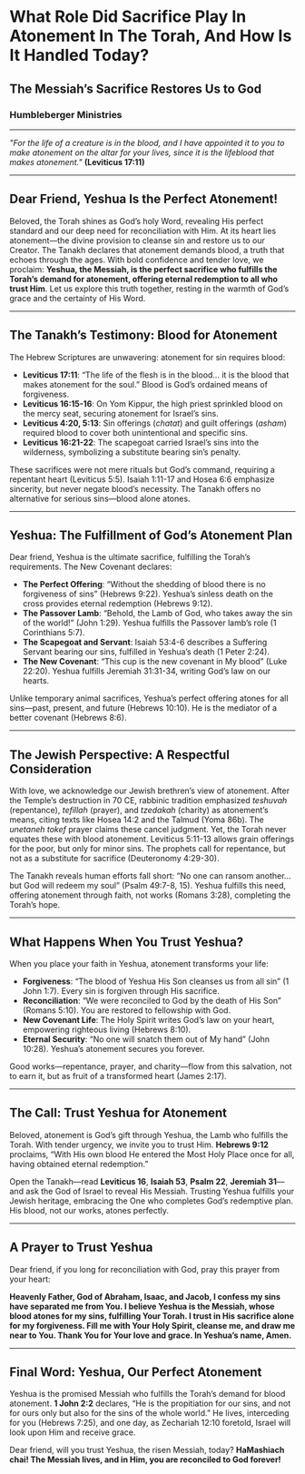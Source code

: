 # What Role Did Sacrifice Play In Atonement In The Torah, And How Is It Handled Today?

## The Messiah’s Sacrifice Restores Us to God

### Humbleberger Ministries

---

_"For the life of a creature is in the blood, and I have appointed it to you to make atonement on the altar for your lives, since it is the lifeblood that makes atonement."_
**(Leviticus 17:11)**

---

## Dear Friend, Yeshua Is the Perfect Atonement!

Beloved, the Torah shines as God’s holy Word, revealing His perfect standard and our deep need for reconciliation with Him. At its heart lies atonement—the divine provision to cleanse sin and restore us to our Creator. The Tanakh declares that atonement demands blood, a truth that echoes through the ages. With bold confidence and tender love, we proclaim: **Yeshua, the Messiah, is the perfect sacrifice who fulfills the Torah’s demand for atonement, offering eternal redemption to all who trust Him**. Let us explore this truth together, resting in the warmth of God’s grace and the certainty of His Word.

---

## The Tanakh’s Testimony: Blood for Atonement

The Hebrew Scriptures are unwavering: atonement for sin requires blood:

- **Leviticus 17:11**: “The life of the flesh is in the blood… it is the blood that makes atonement for the soul.” Blood is God’s ordained means of forgiveness.
- **Leviticus 16:15-16**: On Yom Kippur, the high priest sprinkled blood on the mercy seat, securing atonement for Israel’s sins.
- **Leviticus 4:20, 5:13**: Sin offerings (_chatat_) and guilt offerings (_asham_) required blood to cover both unintentional and specific sins.
- **Leviticus 16:21-22**: The scapegoat carried Israel’s sins into the wilderness, symbolizing a substitute bearing sin’s penalty.

These sacrifices were not mere rituals but God’s command, requiring a repentant heart (Leviticus 5:5). Isaiah 1:11-17 and Hosea 6:6 emphasize sincerity, but never negate blood’s necessity. The Tanakh offers no alternative for serious sins—blood alone atones.

---

## Yeshua: The Fulfillment of God’s Atonement Plan

Dear friend, Yeshua is the ultimate sacrifice, fulfilling the Torah’s requirements. The New Covenant declares:

- **The Perfect Offering**: “Without the shedding of blood there is no forgiveness of sins” (Hebrews 9:22). Yeshua’s sinless death on the cross provides eternal redemption (Hebrews 9:12).
- **The Passover Lamb**: “Behold, the Lamb of God, who takes away the sin of the world!” (John 1:29). Yeshua fulfills the Passover lamb’s role (1 Corinthians 5:7).
- **The Scapegoat and Servant**: Isaiah 53:4-6 describes a Suffering Servant bearing our sins, fulfilled in Yeshua’s death (1 Peter 2:24).
- **The New Covenant**: “This cup is the new covenant in My blood” (Luke 22:20). Yeshua fulfills Jeremiah 31:31-34, writing God’s law on our hearts.

Unlike temporary animal sacrifices, Yeshua’s perfect offering atones for all sins—past, present, and future (Hebrews 10:10). He is the mediator of a better covenant (Hebrews 8:6).

---

## The Jewish Perspective: A Respectful Consideration

With love, we acknowledge our Jewish brethren’s view of atonement. After the Temple’s destruction in 70 CE, rabbinic tradition emphasized _teshuvah_ (repentance), _tefillah_ (prayer), and _tzedakah_ (charity) as atonement’s means, citing texts like Hosea 14:2 and the Talmud (Yoma 86b). The _unetaneh tokef_ prayer claims these cancel judgment. Yet, the Torah never equates these with blood atonement. Leviticus 5:11-13 allows grain offerings for the poor, but only for minor sins. The prophets call for repentance, but not as a substitute for sacrifice (Deuteronomy 4:29-30).

The Tanakh reveals human efforts fall short: “No one can ransom another… but God will redeem my soul” (Psalm 49:7-8, 15). Yeshua fulfills this need, offering atonement through faith, not works (Romans 3:28), completing the Torah’s hope.

---

## What Happens When You Trust Yeshua?

When you place your faith in Yeshua, atonement transforms your life:

- **Forgiveness**: “The blood of Yeshua His Son cleanses us from all sin” (1 John 1:7). Every sin is forgiven through His sacrifice.
- **Reconciliation**: “We were reconciled to God by the death of His Son” (Romans 5:10). You are restored to fellowship with God.
- **New Covenant Life**: The Holy Spirit writes God’s law on your heart, empowering righteous living (Hebrews 8:10).
- **Eternal Security**: “No one will snatch them out of My hand” (John 10:28). Yeshua’s atonement secures you forever.

Good works—repentance, prayer, and charity—flow from this salvation, not to earn it, but as fruit of a transformed heart (James 2:17).

---

## The Call: Trust Yeshua for Atonement

Beloved, atonement is God’s gift through Yeshua, the Lamb who fulfills the Torah. With tender urgency, we invite you to trust Him. **Hebrews 9:12** proclaims, “With His own blood He entered the Most Holy Place once for all, having obtained eternal redemption.”

Open the Tanakh—read **Leviticus 16**, **Isaiah 53**, **Psalm 22**, **Jeremiah 31**—and ask the God of Israel to reveal His Messiah. Trusting Yeshua fulfills your Jewish heritage, embracing the One who completes God’s redemptive plan. His blood, not our works, atones perfectly.

---

## A Prayer to Trust Yeshua

Dear friend, if you long for reconciliation with God, pray this prayer from your heart:

**Heavenly Father, God of Abraham, Isaac, and Jacob, I confess my sins have separated me from You. I believe Yeshua is the Messiah, whose blood atones for my sins, fulfilling Your Torah. I trust in His sacrifice alone for my forgiveness. Fill me with Your Holy Spirit, cleanse me, and draw me near to You. Thank You for Your love and grace. In Yeshua’s name, Amen.**

---

## Final Word: Yeshua, Our Perfect Atonement

Yeshua is the promised Messiah who fulfills the Torah’s demand for blood atonement. **1 John 2:2** declares, “He is the propitiation for our sins, and not for ours only but also for the sins of the whole world.” He lives, interceding for you (Hebrews 7:25), and one day, as Zechariah 12:10 foretold, Israel will look upon Him and receive grace.

Dear friend, will you trust Yeshua, the risen Messiah, today? **HaMashiach chai! The Messiah lives, and in Him, you are reconciled to God forever!**